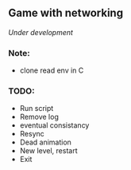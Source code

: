 ## Game with networking

_Under development_

### Note:

* clone read env in C

### TODO:

* Run script
* Remove log
* eventual consistancy
* Resync
* Dead animation
* New level, restart
* Exit